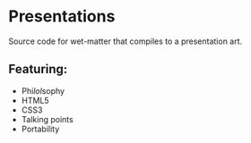 Presentations
=============

Source code for wet-matter that compiles to a presentation art.

## Featuring: 
* Phi*lol*sophy
* HTML5
* CSS3
* Talking points
* Portability